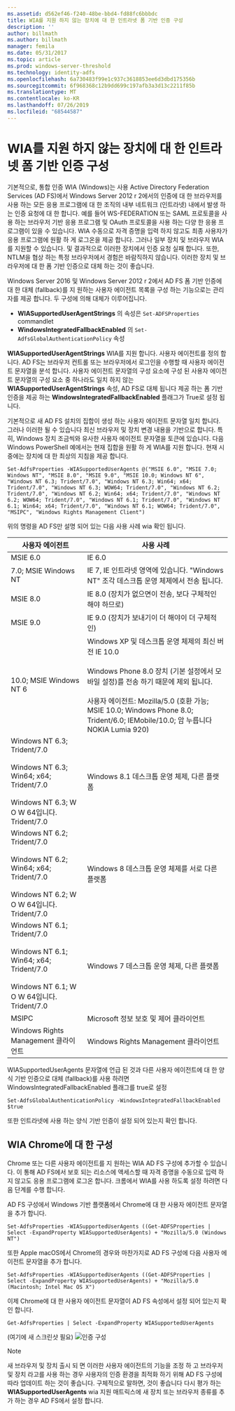 ```yaml
---
ms.assetid: d562ef46-f240-48be-bbd4-fd88fc6bbbdc
title: WIA를 지원 하지 않는 장치에 대 한 인트라넷 폼 기반 인증 구성
description: ''
author: billmath
ms.author: billmath
manager: femila
ms.date: 05/31/2017
ms.topic: article
ms.prod: windows-server-threshold
ms.technology: identity-adfs
ms.openlocfilehash: 6a730483f99e1c937c3618853ee6d3dbd175356b
ms.sourcegitcommit: 6f968368c12b9dd699c197afb3a3d13c2211f85b
ms.translationtype: MT
ms.contentlocale: ko-KR
ms.lasthandoff: 07/26/2019
ms.locfileid: "68544587"
---
```

# <a name="configuring-intranet-forms-based-authentication-for-devices-that-do-not-support-wia"></a>WIA를 지원 하지 않는 장치에 대 한 인트라넷 폼 기반 인증 구성


기본적으로, 통합 인증 WIA (Windows)는 사용 Active Directory Federation Services (AD FS)에서 Windows Server 2012 r 2에서의 인증에 대 한 브라우저를 사용 하는 모든 응용 프로그램에 대 한 조직의 내부 네트워크 (인트라넷) 내에서 발생 하는 인증 요청에 대 한 합니다. 예를 들어 WS-FEDERATION 또는 SAML 프로토콜을 사용 하는 브라우저 기반 응용 프로그램 및 OAuth 프로토콜을 사용 하는 다양 한 응용 프로그램이 있을 수 있습니다. WIA 수동으로 자격 증명을 입력 하지 않고도 최종 사용자가 응용 프로그램에 원활 하 게 로그온을 제공 합니다. 그러나 일부 장치 및 브라우저 WIA를 지원할 수 있습니다. 및 결과적으로 이러한 장치에서 인증 요청 실패 합니다. 또한, NTLM을 협상 하는 특정 브라우저에서 경험은 바람직하지 않습니다. 이러한 장치 및 브라우저에 대 한 폼 기반 인증으로 대체 하는 것이 좋습니다.

Windows Server 2016 및 Windows Server 2012 r 2에서 AD FS 폼 기반 인증에 대 한 대체 (fallback)를 지 원하는 사용자 에이전트 목록을 구성 하는 기능으로는 관리자를 제공 합니다. 두 구성에 의해 대체가 이루어집니다.


- **WIASupportedUserAgentStrings** 의 속성은 `Set-ADFSProperties` commandlet
- **WindowsIntegratedFallbackEnabled** 의 `Set-AdfsGlobalAuthenticationPolicy` 속성

**WIASupportedUserAgentStrings** WIA를 지원 합니다. 사용자 에이전트를 정의 합니다. AD FS는 브라우저 컨트롤 또는 브라우저에서 로그인을 수행할 때 사용자 에이전트 문자열을 분석 합니다. 사용자 에이전트 문자열의 구성 요소에 구성 된 사용자 에이전트 문자열의 구성 요소 중 하나라도 일치 하지 않는 **WIASupportedUserAgentStrings** 속성, AD FS로 대체 됩니다 제공 하는 폼 기반 인증을 제공 하는 **WindowsIntegratedFallbackEnabled** 플래그가 True로 설정 됩니다.

기본적으로 새 AD FS 설치의 집합이 생성 하는 사용자 에이전트 문자열 일치 합니다. 그러나 이러한 될 수 있습니다 최신 브라우저 및 장치 변경 내용을 기반으로 합니다. 특히, Windows 장치 조금씩와 유사한 사용자 에이전트 문자열을 토큰에 있습니다. 다음 Windows PowerShell 예에서는 현재 집합을 원활 하 게 WIA를 지원 합니다. 현재 시중에는 장치에 대 한 최상의 지침을 제공 합니다.

    Set-AdfsProperties -WIASupportedUserAgents @("MSIE 6.0", "MSIE 7.0; Windows NT", "MSIE 8.0", "MSIE 9.0", "MSIE 10.0; Windows NT 6", "Windows NT 6.3; Trident/7.0", "Windows NT 6.3; Win64; x64; Trident/7.0", "Windows NT 6.3; WOW64; Trident/7.0", "Windows NT 6.2; Trident/7.0", "Windows NT 6.2; Win64; x64; Trident/7.0", "Windows NT 6.2; WOW64; Trident/7.0", "Windows NT 6.1; Trident/7.0", "Windows NT 6.1; Win64; x64; Trident/7.0", "Windows NT 6.1; WOW64; Trident/7.0", "MSIPC", "Windows Rights Management Client")

위의 명령을 AD FS만 설명 되어 있는 다음 사용 사례 wia 확인 됩니다.

사용자 에이전트|사용 사례|
-----|-----|
MSIE 6.0|IE 6.0|
7\.0; MSIE Windows NT|IE 7, IE 인트라넷 영역에 있습니다. "Windows NT" 조각 데스크톱 운영 체제에서 전송 됩니다.|
MSIE 8.0|IE 8.0 (장치가 없으면이 전송, 보다 구체적인 해야 하므로)|
MSIE 9.0|IE 9.0 (장치가 보내기이 더 해야이 더 구체적인)|
10.0; MSIE Windows NT 6|Windows XP 및 데스크톱 운영 체제의 최신 버전 IE 10.0</br></br>Windows Phone 8.0 장치 (기본 설정에서 모바일 설정)를 전송 하기 때문에 제외 됩니다.</br></br>사용자 에이전트: Mozilla/5.0 (호환 가능; MSIE 10.0; Windows Phone 8.0; Trident/6.0; IEMobile/10.0; 암 누릅니다 NOKIA Lumia 920)|
Windows NT 6.3; Trident/7.0</br></br>Windows NT 6.3; Win64; x64; Trident/7.0</br></br>Windows NT 6.3; W O W 64입니다. Trident/7.0| Windows 8.1 데스크톱 운영 체제, 다른 플랫폼|
Windows NT 6.2; Trident/7.0</br></br>Windows NT 6.2; Win64; x64; Trident/7.0</br></br>Windows NT 6.2; W O W 64입니다. Trident/7.0|Windows 8 데스크톱 운영 체제를 서로 다른 플랫폼|
Windows NT 6.1; Trident/7.0</br></br>Windows NT 6.1; Win64; x64; Trident/7.0</br></br>Windows NT 6.1; W O W 64입니다. Trident/7.0|Windows 7 데스크톱 운영 체제, 다른 플랫폼|
MSIPC| Microsoft 정보 보호 및 제어 클라이언트|
Windows Rights Management 클라이언트|Windows Rights Management 클라이언트|

WIASupportedUserAgents 문자열에 언급 된 것과 다른 사용자 에이전트에 대 한 양식 기반 인증으로 대체 (fallback)를 사용 하려면 WindowsIntegratedFallbackEnabled 플래그를 true로 설정

    Set-AdfsGlobalAuthenticationPolicy -WindowsIntegratedFallbackEnabled $true

또한 인트라넷에 사용 하는 양식 기반 인증이 설정 되어 있는지 확인 합니다.

## <a name="configuring-wia-for-chrome"></a>WIA Chrome에 대 한 구성
Chrome 또는 다른 사용자 에이전트를 지 원하는 WIA AD FS 구성에 추가할 수 있습니다. 이 통해 AD FS에서 보호 되는 리소스에 액세스할 때 자격 증명을 수동으로 입력 하지 않고도 응용 프로그램에 로그온 합니다. 크롬에서 WIA를 사용 하도록 설정 하려면 다음 단계를 수행 합니다.

AD FS 구성에서 Windows 기반 플랫폼에서 Chrome에 대 한 사용자 에이전트 문자열을 추가 합니다.

    Set-AdfsProperties -WIASupportedUserAgents ((Get-ADFSProperties | Select -ExpandProperty WIASupportedUserAgents) + "Mozilla/5.0 (Windows NT")

또한 Apple macOS에서 Chrome의 경우와 마찬가지로 AD FS 구성에 다음 사용자 에이전트 문자열을 추가 합니다.

    Set-AdfsProperties -WIASupportedUserAgents ((Get-ADFSProperties | Select -ExpandProperty WIASupportedUserAgents) + "Mozilla/5.0 (Macintosh; Intel Mac OS X")

이제 Chrome에 대 한 사용자 에이전트 문자열이 AD FS 속성에서 설정 되어 있는지 확인 합니다.

    Get-AdfsProperties | Select -ExpandProperty WIASupportedUserAgents

(여기에 새 스크린샷 필요) ![인증 구성](media/Configure-intranet-forms-based-authentication-for-devices-that-do-not-support-WIA/chrome1.png) 

>[!NOTE]   
> 새 브라우저 및 장치 출시 되 면 이러한 사용자 에이전트의 기능을 조정 하 고 브라우저 및 장치 라고를 사용 하는 경우 사용자의 인증 환경을 최적화 하기 위해 AD FS 구성에 따라 업데이트 하는 것이 좋습니다. 구체적으로 말하면, 것이 좋습니다 다시 평가 하는 **WIASupportedUserAgents** wia 지원 매트릭스에 새 장치 또는 브라우저 종류를 추가 하는 경우 AD FS에서 설정 합니다.


